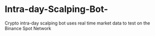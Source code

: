 # Intra-day-Scalping-Bot-
Crypto intra-day scalping bot uses real time market data to test on the Binance Spot Network
